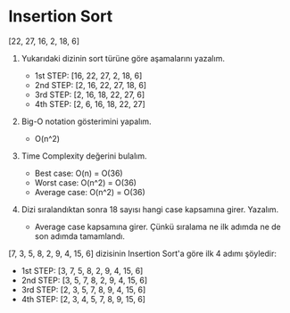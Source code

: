 # Insertion Sort
[22, 27, 16, 2, 18, 6]

1. Yukarıdaki dizinin sort türüne göre aşamalarını yazalım.
   - 1st STEP: [16, 22, 27, 2, 18, 6]
   - 2nd STEP: [2, 16, 22, 27, 18, 6]
   - 3rd STEP: [2, 16, 18, 22, 27, 6]
   - 4th STEP: [2, 6, 16, 18, 22, 27]

2. Big-O notation gösterimini yapalım.
   - O(n^2)

3. Time Complexity değerini bulalım.
   - Best case: O(n) = O(36)
   - Worst case: O(n^2) = O(36)
   - Average case: O(n^2) = O(36)

4. Dizi sıralandıktan sonra 18 sayısı hangi case kapsamına girer. Yazalım.
   - Average case kapsamına girer. Çünkü sıralama ne ilk adımda ne de son adımda tamamlandı.

[7, 3, 5, 8, 2, 9, 4, 15, 6] dizisinin Insertion Sort'a göre ilk 4 adımı şöyledir:

- 1st STEP: [3, 7, 5, 8, 2, 9, 4, 15, 6]
- 2nd STEP: [3, 5, 7, 8, 2, 9, 4, 15, 6]
- 3rd STEP: [2, 3, 5, 7, 8, 9, 4, 15, 6]
- 4th STEP: [2, 3, 4, 5, 7, 8, 9, 15, 6]
